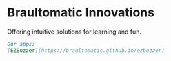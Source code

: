 # Braultomatic Innovations

Offering intuitive solutions for learning and fun.

```markdown
Our apps:
[EZBuzzer](https://braultomatic.github.io/ezbuzzer)
```
